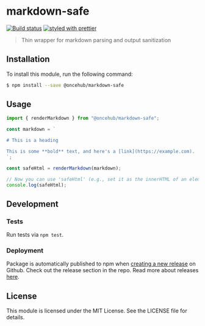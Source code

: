 # markdown-safe

[![Build status](https://github.com/scheduleonce/markdown-safe/actions/workflows/node.js.yml/badge.svg)](https://github.com/scheduleonce/markdown-safe/actions) [![styled with prettier](https://img.shields.io/badge/styled_with-prettier-ff69b4.svg)](https://github.com/prettier/prettier)

> Thin wrapper for markdown parsing and output sanitization

## Installation

To install this module, run the following command:

```sh
$ npm install --save @oncehub/markdown-safe
```

## Usage

```ts
import { renderMarkdown } from "@oncehub/markdown-safe";

const markdown = `

# This is a heading

This is some **bold** text, and here's a [link](https://example.com).
`;

const safeHtml = renderMarkdown(markdown);

// Now you can use 'safeHtml' (e.g., set it as the innerHTML of an element)
console.log(safeHtml);
```

## Development

### Tests

Run tests via `npm test`.

### Deployment

Package is automatically published to npm when [creating a new release](.github/workflows/npm-publish.yml) on Github. Check out the release section in the repo. Read more about releases [here](https://docs.github.com/en/repositories/releasing-projects-on-github/managing-releases-in-a-repository).

## License

This module is licensed under the MIT License. See the LICENSE file for details.
